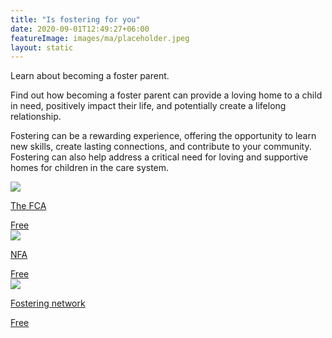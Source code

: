 ```yaml
---
title: "Is fostering for you"
date: 2020-09-01T12:49:27+06:00
featureImage: images/ma/placeholder.jpeg
layout: static
---
```


Learn about becoming a foster parent.

Find out how becoming a foster parent can provide a loving home to a child in need, positively impact their life, and potentially create a lifelong relationship.

Fostering can be a rewarding experience, offering the opportunity to learn new skills, create lasting connections, and contribute to your community. Fostering can also help address a critical need for loving and supportive homes for children in the care system.

<a class="ma-link" href="https://www.thefca.co.uk/about-fostering/how-to-become-a-foster-parent/"><div class="ma-card"><div class="ma-icon"><img src ="/images/icon-check.png"/></div><div class="ma-name"><p>The FCA</p></div><div class="ma-paid-text"><span>Free</span></div></div></a><a class="ma-link" href="https://www.nfa.co.uk/story/story_category/why-are-foster-carers-so-important/"><div class="ma-card"><div class="ma-icon"><img src ="/images/icon-check.png"/></div><div class="ma-name"><p>NFA</p></div><div class="ma-paid-text"><span>Free</span></div></div></a><a class="ma-link" href="https://www.thefosteringnetwork.org.uk/advice-information/could-you-foster/frequently-asked-questions"><div class="ma-card"><div class="ma-icon"><img src ="/images/icon-check.png"/></div><div class="ma-name"><p>Fostering network</p></div><div class="ma-paid-text"><span>Free</span></div></div></a>  

<br/><br/>






